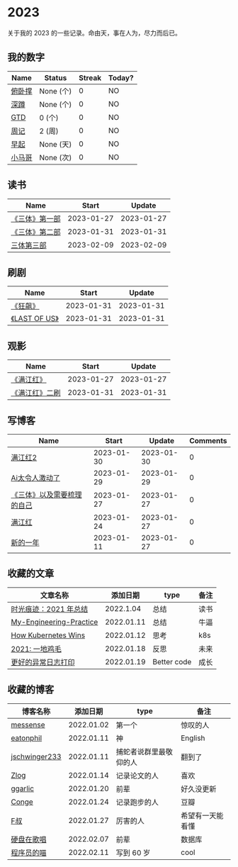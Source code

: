 # 2023
关于我的 2023 的一些记录。命由天，事在人为，尽力而后已。

## 我的数字

<!--START_SECTION:my_number-->
| Name | Status | Streak | Today? | 
 | ---- | ---- | ---- | ---- |
| [俯卧撑]() | None (个) | 0 | NO |
| [深蹲]() | None (个) | 0 | NO |
| [GTD](https://github.com/lesnolie/2023/issues/8) | 0 (个) | 0 | NO |
| [周记](https://github.com/lesnolie/2023/issues/6) | 2 (周) | 0 | NO |
| [早起]() | None (天) | 0 | NO |
| [小马哥]() | None (次) | 0 | NO |

<!--END_SECTION:my_number-->

## 读书

<!--START_SECTION:my_read-->
| Name | Start | Update | 
 | ---- | ---- | ---- | 
| [《三体》第一部](https://github.com/lesnolie/2023/issues/3#issuecomment-1406729971) | 2023-01-27 | 2023-01-27 | 
| [《三体》第二部](https://github.com/lesnolie/2023/issues/3#issuecomment-1409941372) | 2023-01-31 | 2023-01-31 | 
| [三体第三部](https://github.com/lesnolie/2023/issues/3#issuecomment-1423432672) | 2023-02-09 | 2023-02-09 | 

<!--END_SECTION:my_read-->

<!--START_SECTION:my_cook-->

<!--end_SECTION:my_cook-->



## 刷剧

<!--START_SECTION:my_drama-->
| Name | Start | Update | 
 | ---- | ---- | ---- | 
| [《狂飙》](https://github.com/lesnolie/2023/issues/2#issuecomment-1409943027) | 2023-01-31 | 2023-01-31 | 
| [《LAST OF US》](https://github.com/lesnolie/2023/issues/2#issuecomment-1409943272) | 2023-01-31 | 2023-01-31 | 

<!--END_SECTION:my_drama-->


## 观影

<!--START_SECTION:my_movie-->
| Name | Start | Update | 
 | ---- | ---- | ---- | 
| [《满江红》](https://github.com/lesnolie/2023/issues/1#issuecomment-1406714996) | 2023-01-27 | 2023-01-27 | 
| [《满江红》二刷](https://github.com/lesnolie/2023/issues/1#issuecomment-1409942745) | 2023-01-31 | 2023-01-31 | 

<!--END_SECTION:my_movie-->



## 写博客
<!--START_SECTION:my_blog-->
| Name | Start | Update | Comments | 
 | ---- | ---- | ---- | ---- |
| [满江红2](https://github.com/lesnolie/Marverick/issues/24) | 2023-01-30 | 2023-01-30 | 0 | 
| [Ai太令人激动了](https://github.com/lesnolie/Marverick/issues/23) | 2023-01-29 | 2023-01-29 | 0 | 
| [《三体》以及需要梳理的自己](https://github.com/lesnolie/Marverick/issues/22) | 2023-01-27 | 2023-01-27 | 0 | 
| [满江红](https://github.com/lesnolie/Marverick/issues/21) | 2023-01-24 | 2023-01-27 | 0 | 
| [新的一年](https://github.com/lesnolie/Marverick/issues/20) | 2023-01-11 | 2023-01-27 | 0 | 

<!--END_SECTION:my_blog-->


## 收藏的文章
| 文章名称 | 添加日期 | type | 备注 |
| ------- | ------- | ---- | ---- |
| [时光痕迹：2021 年总结](https://blog.k8s.li/2021.html) | 2022.1.04 | 总结 | 读书 |
| [My-Engineering-Practice](https://github.com/jschwinger233/jschwinger23.github.io/blob/master/_posts/2019-12-25-My-Engineering-Practice.md) | 2022.01.11 | 总结 | 牛逼 |
| [How Kubernetes Wins](https://cmgs.me/life/how-k8s-wins) | 2022.01.12 | 思考 | k8s |
| [2021: 一地鸡毛](http://www.kilerd.me/summaries-my-2021/) | 2022.01.18 | 反思 | 未来 |
| [更好的异常日志打印](https://wklken.me/posts/2022/01/16/better-code-2-logging.html) | 2022.01.19 | Better code | 成长 |


## 收藏的博客
| 博客名称 | 添加日期 | type | 备注 |
| ------- | ------- | ---- | ---- |
| [messense](https://keybase.io/messense) | 2022.01.02 | 第一个 | 惊叹的人 |
| [eatonphil](https://keybase.io/messense) | 2022.01.11 | 神 | English |
| [jschwinger233](https://github.com/jschwinger233/jschwinger23.github.io/tree/master/_posts) | 2022.01.11 | 捕蛇者说群里最敬仰的人 | 翻到了 |
| [Zlog](https://www.zlog.in/) | 2022.01.14 | 记录论文的人 | 喜欢 |
| [ggarlic](http://ggarlic.org/) | 2022.01.20 | 前辈 | 好久没更新 |
| [Conge](https://conge.github.io/) | 2022.01.24 | 记录跑步的人 | 豆瓣 |
| [F叔](http://flaneur2020.github.io/) | 2022.01.27 | 厉害的人 | 希望有一天能看懂 |
| [硬盘在歌唱](https://disksing.com/) | 2022.02.07 | 前辈 | 数据库 |
| [程序员的喵](https://catcoding.me/archives/) | 2022.02.11 | 写到 60 岁 | cool |
